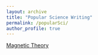 ```yaml
---
layout: archive
title: "Popular Science Writing"
permalink: /popularSci/
author_profile: true
---
```

[Magnetic Theory](_popularSci/faulkMagneticTheory.pdf)
